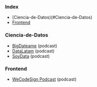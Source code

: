 ### Index

* [Ciencia-de-Datos)(#Ciencia-de-Datos)
* [Frontend](#frontend)

### Ciencia-de-Datos

* [BigDateame](https://bigdateame.com) (podcast)
* [DataLatam](http://www.datalatam.com) (podcast)
* [SoyData](https://us.ivoox.com/es/podcast-soydata-ciencia-datos-a-tu_sq_f1414925_1.html) (podcast)

### Frontend

* [WeCodeSign Podcast](http://wecodesignpodcast.com) (podcast)

